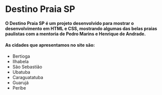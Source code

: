 # Destino Praia SP

#### O Destino Praia SP é um projeto desenvolvido para mostrar o desenvolvimento em HTML e CSS, mostrando algumas das belas praias paulistas com a mentoria de Pedro Marins e Henrique de Andrade.

#### As cidades que apresentamos no site são:

- Bertioga
- Ilhabela
- São Sebastião
- Ubatuba
- Caraguatatuba
- Guarujá
- Períbe


